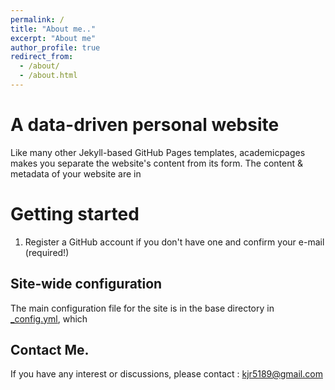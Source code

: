 ```yaml
---
permalink: /
title: "About me.."
excerpt: "About me"
author_profile: true
redirect_from: 
  - /about/
  - /about.html
---
```



A data-driven personal website
======
Like many other Jekyll-based GitHub Pages templates, academicpages makes you separate the website's content from its form. The content & metadata of your website are in 

Getting started
======
1. Register a GitHub account if you don't have one and confirm your e-mail (required!)


Site-wide configuration
------
The main configuration file for the site is in the base directory in [_config.yml](https://github.com/academicpages/academicpages.github.io/blob/master/_config.yml), which 

Contact Me. 
------
If you have any interest or discussions, please contact : <kjr5189@gmail.com>

